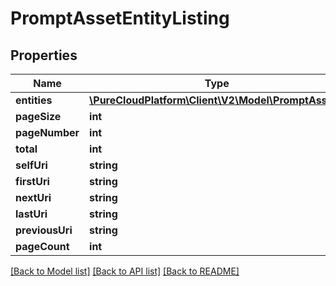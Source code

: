 # PromptAssetEntityListing

## Properties
Name | Type | Description | Notes
------------ | ------------- | ------------- | -------------
**entities** | [**\PureCloudPlatform\Client\V2\Model\PromptAsset[]**](PromptAsset.md) |  | [optional] 
**pageSize** | **int** |  | [optional] 
**pageNumber** | **int** |  | [optional] 
**total** | **int** |  | [optional] 
**selfUri** | **string** |  | [optional] 
**firstUri** | **string** |  | [optional] 
**nextUri** | **string** |  | [optional] 
**lastUri** | **string** |  | [optional] 
**previousUri** | **string** |  | [optional] 
**pageCount** | **int** |  | [optional] 

[[Back to Model list]](../README.md#documentation-for-models) [[Back to API list]](../README.md#documentation-for-api-endpoints) [[Back to README]](../README.md)



